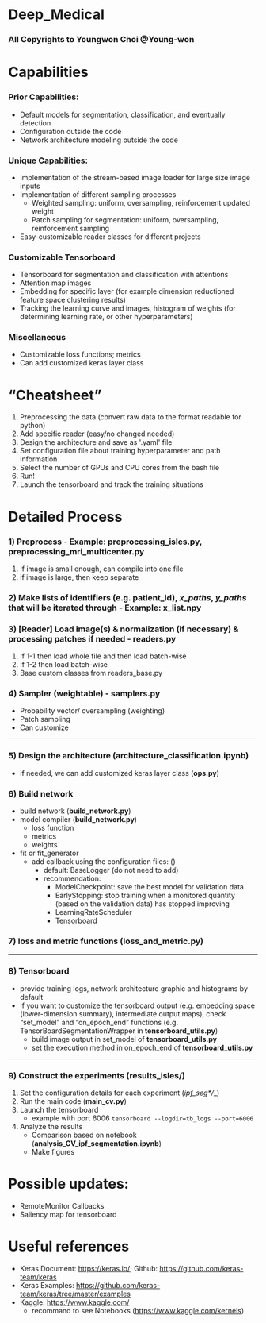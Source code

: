 # Deep_Medical

### All Copyrights to Youngwon Choi @Young-won

Capabilities
=======================
### Prior Capabilities:
- Default models for segmentation, classification, and eventually detection
- Configuration outside the code
- Network architecture modeling outside the code

### Unique Capabilities:
- Implementation of the stream-based image loader for large size image inputs
- Implementation of different sampling processes
    - Weighted sampling: uniform, oversampling, reinforcement updated weight
    - Patch sampling for segmentation: uniform, oversampling, reinforcement sampling
- Easy-customizable reader classes for different projects

### Customizable Tensorboard
- Tensorboard for segmentation and classification with attentions
- Attention map images
- Embedding for specific layer (for example dimension reductioned feature space clustering results)
- Tracking the learning curve and images, histogram of weights (for determining learning rate, or other hyperparameters)

### Miscellaneous
- Customizable loss functions; metrics
- Can add customized keras layer class

“Cheatsheet”
=======================
1. Preprocessing the data (convert raw data to the format readable for python)
1. Add specific reader (easy/no changed needed)
1. Design the architecture and save as '.yaml' file
1. Set configuration file about training hyperparameter and path information
1. Select the number of GPUs and CPU cores from the bash file
1. Run!
1. Launch the tensorboard and track the training situations

Detailed Process
=======================
### 1) Preprocess - Example: __preprocessing_isles.py__, __preprocessing_mri_multicenter.py__
1. If image is small enough, can compile into one file
1. if image is large, then keep separate

### 2) Make lists of identifiers (e.g. patient_id), _x_paths_, _y_paths_ that will be iterated through - Example: x_list.npy

### 3) [Reader] Load image(s) & normalization (if necessary) & processing patches if needed - __readers.py__
1. If 1-1 then load whole file and then load batch-wise
1. If 1-2 then load batch-wise
1. Base custom classes from readers_base.py

### 4) Sampler (weightable)  - samplers.py
- Probability vector/ oversampling (weighting)
- Patch sampling
- Can customize 

---

### 5) Design the architecture (architecture_classification.ipynb)
- if needed, we can add customized keras layer class (__ops.py__)

### 6) Build network
- build network (__build_network.py__)
- model compiler (__build_network.py__)
    - loss function
    - metrics
    - weights
- fit or fit_generator
    - add callback using the configuration files: ()
        - default: BaseLogger (do not need to add)
        - recommendation: 
            - ModelCheckpoint: save the best model for validation data
            - EarlyStopping: stop training when a monitored quantity (based on the validation data) has stopped improving
            - LearningRateScheduler
            - Tensorboard

### 7) loss and metric functions (loss_and_metric.py)

---

### 8) Tensorboard

- provide training logs, network architecture graphic and histograms by default
- If you want to customize the tensorboard output (e.g. embedding space (lower-dimension summary), intermediate output maps), check “set_model” and “on_epoch_end” functions (e.g. TensorBoardSegmentationWrapper in __tensorboard_utils.py__)
    - build image output in set_model of __tensorboard_utils.py__
    - set the execution method in on_epoch_end of __tensorboard_utils.py__

---

### 9) Construct the experiments (results_isles/)
1. Set the configuration details for each experiment (__ipf_seg_*/__)
1. Run the main code (__main_cv.py__)
1. Launch the tensorboard 
    - example with port 6006
    ```tensorboard --logdir=tb_logs --port=6006```
1. Analyze the results
    - Comparison based on notebook (__analysis_CV_ipf_segmentation.ipynb__)
    - Make figures

Possible updates:
=======================
- RemoteMonitor Callbacks
- Saliency map for tensorboard

Useful references
=======================
- Keras Document: https://keras.io/; Github: https://github.com/keras-team/keras
- Keras Examples: https://github.com/keras-team/keras/tree/master/examples
- Kaggle: https://www.kaggle.com/ 
    - recommand to see Notebooks (https://www.kaggle.com/kernels)

